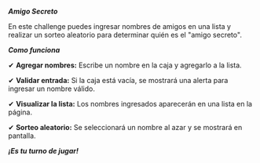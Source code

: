 ***Amigo Secreto***

En este challenge puedes ingresar nombres de amigos en una lista y realizar un sorteo aleatorio para determinar quién es el "amigo secreto".

***Como funciona***

✔ **Agregar nombres:** Escribe un nombre en la caja y agregarlo a la lista.

✔ **Validar entrada:** Si la caja está vacía, se mostrará una alerta para ingresar un nombre válido.

✔ **Visualizar la lista:** Los nombres ingresados aparecerán en una lista en la página.

✔ **Sorteo aleatorio:** Se seleccionará un nombre al azar y se mostrará en pantalla.


***¡Es tu turno de jugar!***
